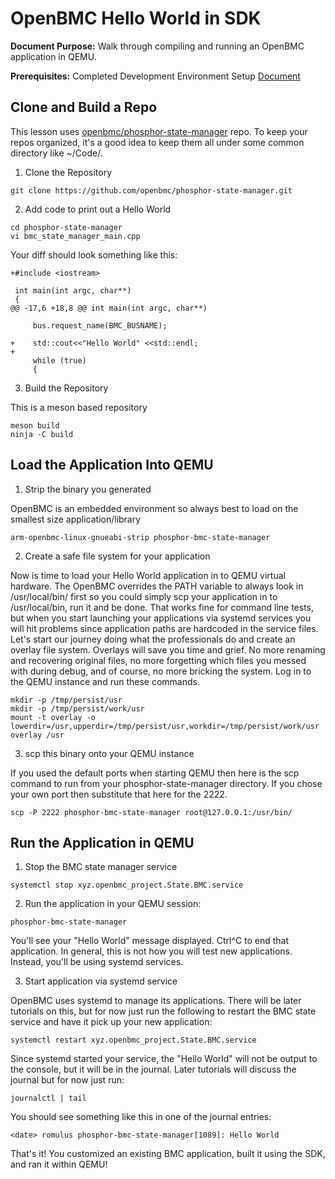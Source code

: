 # OpenBMC Hello World in SDK

**Document Purpose:** Walk through compiling and running an OpenBMC application
in QEMU.

**Prerequisites:** Completed Development Environment Setup
[Document](https://github.com/openbmc/docs/blob/master/development/dev-environment.md)

## Clone and Build a Repo

This lesson uses
[openbmc/phosphor-state-manager](https://github.com/openbmc/phosphor-state-manager)
repo. To keep your repos organized, it's a good idea to keep them all under some
common directory like ~/Code/.

1. Clone the Repository

```
git clone https://github.com/openbmc/phosphor-state-manager.git
```

2. Add code to print out a Hello World

```
cd phosphor-state-manager
vi bmc_state_manager_main.cpp
```

Your diff should look something like this:

```
+#include <iostream>

 int main(int argc, char**)
 {
@@ -17,6 +18,8 @@ int main(int argc, char**)

     bus.request_name(BMC_BUSNAME);

+    std::cout<<"Hello World" <<std::endl;
+
     while (true)
     {
```

3. Build the Repository

This is a meson based repository

```
meson build
ninja -C build
```

## Load the Application Into QEMU

1. Strip the binary you generated

OpenBMC is an embedded environment so always best to load on the smallest size
application/library

```
arm-openbmc-linux-gnueabi-strip phosphor-bmc-state-manager
```

2. Create a safe file system for your application

Now is time to load your Hello World application in to QEMU virtual hardware.
The OpenBMC overrides the PATH variable to always look in /usr/local/bin/ first
so you could simply scp your application in to /usr/local/bin, run it and be
done. That works fine for command line tests, but when you start launching your
applications via systemd services you will hit problems since application paths
are hardcoded in the service files. Let's start our journey doing what the
professionals do and create an overlay file system. Overlays will save you time
and grief. No more renaming and recovering original files, no more forgetting
which files you messed with during debug, and of course, no more bricking the
system. Log in to the QEMU instance and run these commands.

```
mkdir -p /tmp/persist/usr
mkdir -p /tmp/persist/work/usr
mount -t overlay -o lowerdir=/usr,upperdir=/tmp/persist/usr,workdir=/tmp/persist/work/usr overlay /usr
```

3. scp this binary onto your QEMU instance

If you used the default ports when starting QEMU then here is the scp command to
run from your phosphor-state-manager directory. If you chose your own port then
substitute that here for the 2222.

```
scp -P 2222 phosphor-bmc-state-manager root@127.0.0.1:/usr/bin/
```

## Run the Application in QEMU

1. Stop the BMC state manager service

```
systemctl stop xyz.openbmc_project.State.BMC.service
```

2. Run the application in your QEMU session:

```
phosphor-bmc-state-manager
```

You'll see your "Hello World" message displayed. Ctrl^C to end that application.
In general, this is not how you will test new applications. Instead, you'll be
using systemd services.

3. Start application via systemd service

OpenBMC uses systemd to manage its applications. There will be later tutorials
on this, but for now just run the following to restart the BMC state service and
have it pick up your new application:

```
systemctl restart xyz.openbmc_project.State.BMC.service
```

Since systemd started your service, the "Hello World" will not be output to the
console, but it will be in the journal. Later tutorials will discuss the journal
but for now just run:

```
journalctl | tail
```

You should see something like this in one of the journal entries:

```
<date> romulus phosphor-bmc-state-manager[1089]: Hello World
```

That's it! You customized an existing BMC application, built it using the SDK,
and ran it within QEMU!
